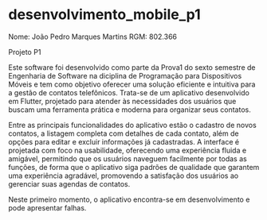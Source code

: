 # desenvolvimento_mobile_p1
Nome: João Pedro Marques Martins
RGM: 802.366

Projeto P1

Este software foi desenvolvido como parte da Prova1 do sexto semestre de Engenharia de Software na diciplina de Programação para Dispositivos Móveis e tem como objetivo oferecer uma solução eficiente e intuitiva para a gestão de contatos telefônicos. Trata-se de um aplicativo desenvolvido em Flutter, projetado para atender às necessidades dos usuários que buscam uma ferramenta prática e moderna para organizar seus contatos.

Entre as principais funcionalidades do aplicativo estão o cadastro de novos contatos, a listagem completa com detalhes de cada contato, além de opções para editar e excluir informações já cadastradas. A interface é projetada com foco na usabilidade, oferecendo uma experiência fluida e amigável, permitindo que os usuários naveguem facilmente por todas as funções, de forma que o aplicativo siga padrões de qualidade que garantem uma experiência agradável, promovendo a satisfação dos usuários ao gerenciar suas agendas de contatos.

Neste primeiro momento, o aplicativo encontra-se em desenvolvimento e pode apresentar falhas.
